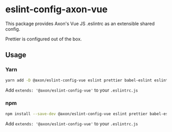 # eslint-config-axon-vue

This package provides Axon's Vue JS .eslintrc as an extensible shared config.

Prettier is configured out of the box.

## Usage

### Yarn

```bash
yarn add -D @axon/eslint-config-vue eslint prettier babel-eslint eslint-plugin-import eslint-plugin-prettier eslint-plugin-vue
```

Add `extends: '@axon/eslint-config-vue'` to your `.eslintrc.js`


### npm

```bash
npm install --save-dev @axon/eslint-config-vue eslint prettier babel-eslint eslint-plugin-import eslint-plugin-prettier eslint-plugin-vue
```

Add `extends: '@axon/eslint-config-vue'` to your `.eslintrc.js`
